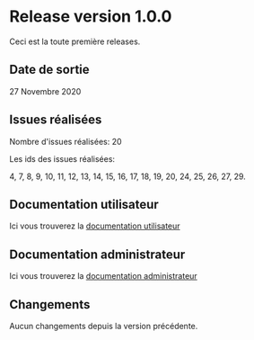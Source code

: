 Release version 1.0.0
======================

Ceci est la toute première releases.

## Date de sortie
27 Novembre 2020

## Issues réalisées

Nombre d'issues réalisées: 20

Les ids des issues réalisées:

4, 7, 8, 9, 10, 11, 12, 13, 14, 15, 16, 17, 18, 19, 20, 24, 25, 26, 27, 29.

## Documentation utilisateur
Ici vous trouverez la [documentation utilisateur](https://github.com/smelezan/g2-eq1_release/blob/main/administratorDocumentation.md)

## Documentation administrateur
Ici vous trouverez la [documentation administrateur](https://github.com/smelezan/g2-eq1_release/blob/main/administratorDocumentation.md)


## Changements

Aucun changements depuis la version précédente.
